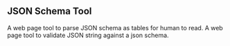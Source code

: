 ## JSON Schema Tool
A web page tool to parse JSON schema as tables for human to read.
A web page tool to validate JSON string against a json schema.
